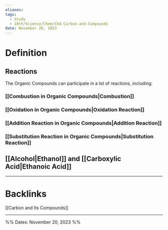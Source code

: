 ```yaml
---
aliases: 
tags:
  - Study
  - 10th/Science/Chem/Ch4-Carbon-and-Compounds
date: November 20, 2023
---
```

# Definition
## Reactions
The Organic Compounds can participate in a lot of reactions, including:
### [[Combustion in Organic Compounds|Combustion]]
### [[Oxidation in Organic Compounds|Oxidation Reaction]]
### [[Addition Reaction in Organic Compounds|Addition Reaction]]
### [[Substitution Reaction in Organic Compounds|Substitution Reaction]]
## [[Alcohol|Ethanol]] and [[Carboxylic Acid|Ethanoic Acid]]

---
# Backlinks
[[Carbon and Its Compounds]]


---

%%
Dates: November 20, 2023
%%